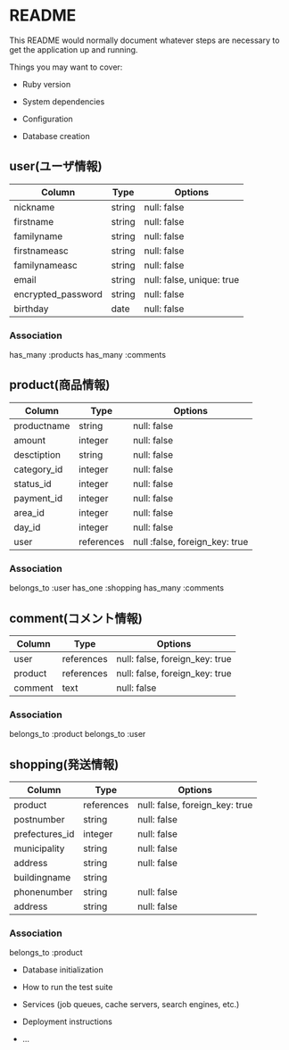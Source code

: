 # README

This README would normally document whatever steps are necessary to get the
application up and running.

Things you may want to cover:

* Ruby version

* System dependencies

* Configuration

* Database creation

## user(ユーザ情報)

|Column             |Type  |Options                  |
|-------------------|------|-------------------------|
|nickname           |string|null: false              |
|firstname          |string|null: false              |
|familyname         |string|null: false              |
|firstnameasc       |string|null: false              |
|familynameasc      |string|null: false              |
|email              |string|null: false, unique: true|
|encrypted_password |string|null: false              |
|birthday           |date  |null: false              |

### Association
has_many :products
has_many :comments

## product(商品情報)
|Column      |Type      |Options                       |
|------------|----------|------------------------------|
|productname |string    |null: false                   |
|amount      |integer   |null: false                   |
|desctiption |string    |null: false                   |
|category_id |integer   |null: false                   |
|status_id   |integer   |null: false                   |
|payment_id  |integer   |null: false                   |
|area_id     |integer   |null: false                   |
|day_id      |integer   |null: false                   |
|user        |references|null :false, foreign_key: true|

### Association
belongs_to :user
has_one :shopping
has_many :comments


## comment(コメント情報)
|Column  |Type      |Options                       |
|--------|----------|------------------------------|
|user    |references|null: false, foreign_key: true|
|product |references|null: false, foreign_key: true|
|comment |text      |null: false                   |

### Association
belongs_to :product
belongs_to :user


## shopping(発送情報)
|Column         |Type      |Options                       |
|---------------|----------|------------------------------|
|product        |references|null: false, foreign_key: true|
|postnumber     |string    |null: false                   |
|prefectures_id |integer   |null: false                   |
|municipality   |string    |null: false                   |
|address        |string    |null: false                   |
|buildingname   |string    |                              |
|phonenumber    |string    |null: false                   |
|address        |string    |null: false                   |

### Association
belongs_to :product


* Database initialization

* How to run the test suite

* Services (job queues, cache servers, search engines, etc.)

* Deployment instructions

* ...
